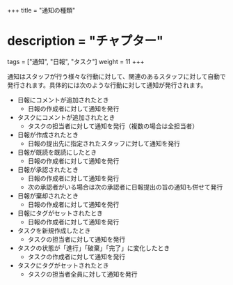 +++
title = "通知の種類"
# description = "チャプター"
tags = ["通知", "日報", "タスク"]
weight = 11
+++

通知はスタッフが行う様々な行動に対して、関連のあるスタッフに対して自動で発行されます。具体的には次のような行動に対して通知が発行されます。

- 日報にコメントが追加されたとき
  - 日報の作成者に対して通知を発行
- タスクにコメントが追加されたとき
  - タスクの担当者に対して通知を発行（複数の場合は全担当者）
- 日報が作成されたとき
  - 日報の提出先に指定されたスタッフに対して通知を発行
- 日報が既読を既読にしたとき
  - 日報の作成者に対して通知を発行
- 日報が承認されたとき
  - 日報の作成者に対して通知を発行
  - 次の承認者がいる場合は次の承認者に日報提出の旨の通知も併せて発行
- 日報が棄却されたとき
  - 日報の作成者に対して通知を発行
- 日報にタグがセットされたとき
  - 日報の作成者に対して通知を発行
- タスクを新規作成したとき
  - タスクの担当者に対して通知を発行
- タスクの状態が「進行」「破棄」「完了」に変化したとき
  - タスクの作成者に対して通知を発行
- タスクにタグがセットされたとき
  - タスクの担当者全員に対して通知を発行
